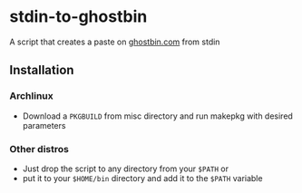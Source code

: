 # stdin-to-ghostbin
A script that creates a paste on [ghostbin.com](https://ghostbin.com) from stdin

## Installation
### Archlinux
* Download a `PKGBUILD` from misc directory and run makepkg with desired parameters

### Other distros
* Just drop the script to any directory from your `$PATH` or
* put it to your `$HOME/bin` directory and add it to the `$PATH` variable
